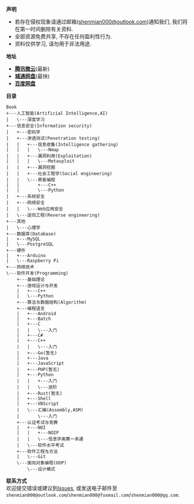 **声明**  
- 若存在侵权现象请通过邮箱(shenmian000@outlook.com)通知我们, 我们将在第一时间删除有关资料.  
- 全部资源免费共享, 不存在任何盈利性行为.  
- 资料仅供学习, 请勿用于非法用途.  

**地址**  
- [**腾讯微云**](https://share.weiyun.com/5VJ3phB)(最新)  
- [**城通网盘**](https://tc5.us/dir/20279070-36491293-5dd818)(最快)  
- [**百度网盘**](https://pan.baidu.com/s/1w2K8A4Bh0z8WIw5fPaqlyw)  

**目录**   
```
Book
+---人工智能(Artificial Intelligence,AI)
|   \---深度学习
+---信息安全(Information security)
|   +---密码学
|   +---渗透测试(Penetration testing)
|   |   +---信息收集(Intelligence gathering)
|   |   |   \---Nmap
|   |   +---漏洞利用(Exploitation)
|   |   |   \---Metasploit
|   |   +---漏洞挖掘
|   |   +---社会工程学(Social engineering)
|   |   \---黑客编程
|   |       +---C++
|   |       \---Python
|   +---系统安全
|   +---网络安全
|   |   \---Web应用安全
|   \---逆向工程(Reverse engineering)
+---其他
|   \---心理学
+---数据库(Database)
|   +---MySQL
|   \---PostgreSQL
+---硬件
|   +---Arduino
|   \---Raspberry Pi
+---网络技术
\---软件开发(Programming)
    +---基础理论
    +---游戏设计与开发
    |   +---C++
    |   \---Python
    +---算法与数据结构(Algorithm)
    +---编程语言
    |   +---Android
    |   +---Batch
    |   +---C
    |   |   \---入门
    |   +---C#
    |   +---C++
    |   |   \---入门
    |   +---Go(暂无)
    |   +---Java
    |   +---JavaScript
    |   +---PHP(暂无)
    |   +---Python
    |   |   +---入门
    |   |   \---进阶
    |   +---Rust(暂无)
    |   +---Shell
    |   +---VBScript
    |   \---汇编(Assembly,ASM)
    |       \---入门
    +---认证考试与竞赛
    |   +---NOI
    |   |   +---NOIP
    |   |   \---信息学奥赛一本通
    |   \---软件水平考试
    +---软件工程与方法
    |   \---Git
    \---面向对象编程(OOP)
        \---设计模式
```

**联系方式**  
欢迎提交错误或建议到[Issues](https://github.com/ShenMian/E-book/issues), 或发送电子邮件至`shenmian000@outlook.com`/`shenmian000@foxmail.com`/`shenmian000@qq.com`.  

